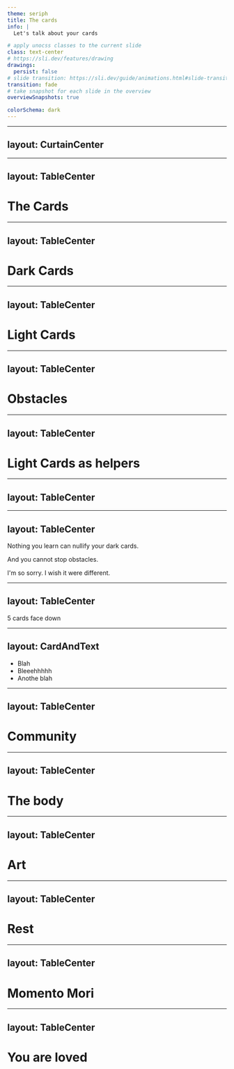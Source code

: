 ```yaml
---
theme: seriph
title: The cards
info: |
  Let's talk about your cards

# apply unocss classes to the current slide
class: text-center
# https://sli.dev/features/drawing
drawings:
  persist: false
# slide transition: https://sli.dev/guide/animations.html#slide-transitions
transition: fade
# take snapshot for each slide in the overview
overviewSnapshots: true

colorSchema: dark
---
```


<Welcome>
<Cards />
</Welcome>

<!-- I want to tell you a story -->

---
layout: CurtainCenter
---

<Card />

<!-- This is the story of you (flip card) and of me and of what it means to be alive and doing your best -->


---
layout: TableCenter
---

# The Cards

---
layout: TableCenter
---

# Dark Cards

---
layout: TableCenter
---

# Light Cards

---
layout: TableCenter
---

# Obstacles

---
layout: TableCenter
---

# Light Cards as helpers

---
layout: TableCenter
---

<TheComputer />

---
layout: TableCenter
---

<p>Nothing you learn can <span class="cancel-wish">nullify</span> your dark cards.</p>

<p>And you <span class="cancel-wish">cannot stop</span> obstacles.</p>

<v-click>
<p class="im-sorry">I'm so sorry. I wish it were different.</p>
</v-click>

---
layout: TableCenter
---

5 cards face down

<!---
With that said, I want to tell you about some of the light cards that I've learned, that help me.
-->


---
layout: CardAndText
---

<template v-slot:card>
  <Nature />
</template>

- Blah
- Bleeehhhhh
- Anothe blah

---
layout: TableCenter
---

# Community

---
layout: TableCenter
---

# The body

---
layout: TableCenter
---

# Art

---
layout: TableCenter
---

# Rest

---
layout: TableCenter
---

# Momento Mori

---
layout: TableCenter
---

# You are loved








